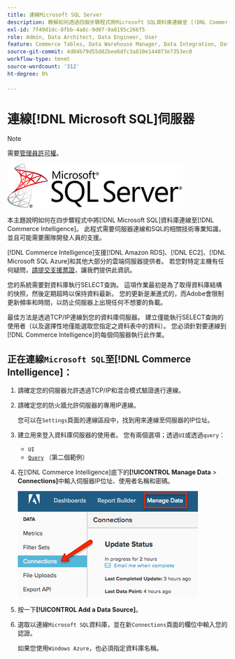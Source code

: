 ```yaml
---
title: 連線Microsoft SQL Server
description: 瞭解如何透過四個步驟程式將Microsoft SQL資料庫連線至 [!DNL Commerce Intelligence] 。
exl-id: 7f49d1dc-8fbb-4a8c-9d07-9a8195c266f5
role: Admin, Data Architect, Data Engineer, User
feature: Commerce Tables, Data Warehouse Manager, Data Integration, Data Import/Export, SQL Report Builder
source-git-commit: 4d04b79d55d02bee6dfc3a810e144073e7353ec0
workflow-type: tm+mt
source-wordcount: '312'
ht-degree: 0%

---
```


# 連線[!DNL Microsoft SQL]伺服器

>[!NOTE]
>
>需要[管理員許可權](../../../administrator/user-management/user-management.md)。

![Microsoft SQL Server標誌](../../../assets/MicrosoftSQLServer-logo.png)

本主題說明如何在四步驟程式中將[!DNL Microsoft SQL]資料庫連線至[!DNL Commerce Intelligence]。 此程式需要伺服器連線和SQL的相關技術專業知識，並且可能需要團隊開發人員的支援。

[!DNL Commerce Intelligence]支援[!DNL Amazon RDS]、[!DNL EC2]、[!DNL Microsoft SQL Azure]和其他大部分的雲端伺服器提供者。 若您對特定主機有任何疑問，[請提交支援票證](https://experienceleague.adobe.com/docs/commerce-knowledge-base/kb/troubleshooting/miscellaneous/mbi-service-policies.html?lang=zh-Hant)，讓我們提供此資訊。

您的系統需要對資料庫執行SELECT查詢。 這項作業最初是為了取得資料庫結構的快照，然後定期超時以保持資料最新。 您的更新是漸進式的，而Adobe會限制更新頻率和時間，以防止伺服器上出現任何不想要的負載。

最佳方法是透過TCP/IP連線到您的資料庫伺服器。 建立僅能執行SELECT查詢的使用者（以及選擇性地僅能選取您指定之資料表中的資料）。 您必須針對要連線到[!DNL Commerce Intelligence]的每個伺服器執行此作業。

## 正在連線`Microsoft SQL`至[!DNL Commerce Intelligence]：

1. 請確定您的伺服器允許透過TCP/IP和混合模式驗證進行連線。

1. 請確定您的防火牆允許伺服器的專用IP連線。

   您可以在`Settings`頁面的連線區段中，找到用來連線至伺服器的IP位址。

1. 建立用來登入資料庫伺服器的使用者。 您有兩個選項；透過`UI`或透過`query`：
   * `UI`
   * [`Query`](http://sqlserverplanet.com/security/add-user) （第二個範例）

1. 在[!DNL Commerce Intelligence]底下的&#x200B;**[!UICONTROL Manage Data** > **Connections]**&#x200B;中輸入伺服器IP位址、使用者名稱和密碼。

   ![顯示資料庫整合的「管理資料連線」頁面](../../../assets/manage-data-connections.png)

1. 按一下&#x200B;**[!UICONTROL Add a Data Source]**。

1. 選取以連線`Microsoft SQL`資料庫，並在新`Connections`頁面的欄位中輸入您的認證。

   如果您使用`Windows Azure`，也必須指定資料庫名稱。
